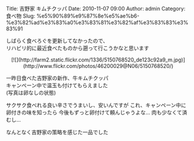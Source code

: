 Title: 吉野家 キムチクッパ
Date: 2010-11-07 09:00
Author: admin
Category: 食べ物
Slug: %e5%90%89%e9%87%8e%e5%ae%b6-%e3%82%ad%e3%83%a0%e3%83%81%e3%82%af%e3%83%83%e3%83%91

しばらく食べろぐを更新してなかったので、  
リハビリ的に最近食べたものから遡って行こうかなと思います

<p>
<center>
[![](http://farm2.static.flickr.com/1336/5150768520_de123c92a9_m.jpg)](http://www.flickr.com/photos/46200029@N06/5150768520/)

</center>
  
一昨日食べた吉野家の新作、牛キムチクッパ  
キャンペーン中で温玉も付けてもらえました  
(写真は卵なしの状態)

</p>
サクサク食べれる良い辛さでうまいし、安いんですが  
これ、キャンペーン中に卵付きの味を知ったら  
今後もずっと卵付けて頼んじゃうよな…  
肉も少なくて済むし…

なんとなく吉野家の策略を感じた一品でした  

